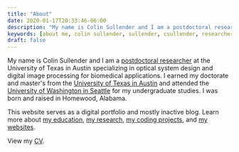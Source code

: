 ```yaml
---
title: "About"
date: 2020-01-17T20:33:46-06:00
description: "My name is Colin Sullender and I am a postdoctoral researcher at the University of Texas in Austin."
keywords: [about me, colin sullender, sullender, csullender, researcher, engineer]
draft: false
---
```


My name is Colin Sullender and I am a [postdoctoral researcher](https://foil.bme.utexas.edu/) at the University of Texas in Austin specializing in optical system design and digital image processing for biomedical applications. I earned my doctorate and master's from the [University of Texas in Austin](https://www.utexas.edu/) and attended the [University of Washington in Seattle](http://www.washington.edu/) for my undergraduate studies. I was born and raised in Homewood, Alabama.

This website serves as a digital portfolio and mostly inactive blog. Learn more about [my education](/education), [my research](/research), [my coding projects](/coding), and [my websites](/websites).

View my [CV](/cv.pdf).